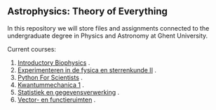 ## Astrophysics: Theory of Everything
In this repository we will store files and assignments connected to the undergraduate degree in Physics and Astronomy at Ghent University. 

Current courses:
  1. [Introductory Biophysics](Biophysika) .
  2. [Experimenteren in de fysica en sterrenkunde II](Experimenteren-in-fs-2) .
  3. [Python For Scientists](Py4Sci) .
  4. [Kwantummechanica 1](Quantum-physics-I) .
  5. [Statistiek en gegevensverwerking](Statistiek-en-gegevensverwerking) .
  6. [Vector- en functieruimten](Vector-and-functionspaces) .
